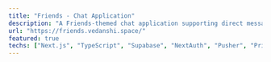 ```yaml
---
title: "Friends - Chat Application"
description: "A Friends-themed chat application supporting direct messaging and group chats. Built using Next.js, TypeScript, Tailwind CSS, and Supabase, with real-time updates powered by Pusher."
url: "https://friends.vedanshi.space/"
featured: true
techs: ["Next.js", "TypeScript", "Supabase", "NextAuth", "Pusher", "Prisma"]
---
```

